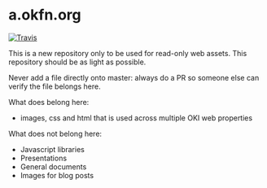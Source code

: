# a.okfn.org
[![Travis](https://img.shields.io/travis/okfn/a/master.svg)](https://travis-ci.org/okfn/a)

This is a new repository only to be used for read-only web assets. This repository should be as light as possible.

Never add a file directly onto master: always do a PR so someone else can verify the file belongs here.

What does belong here:

- images, css and html that is used across multiple OKI web properties

What does not belong here:

- Javascript libraries
- Presentations
- General documents
- Images for blog posts
